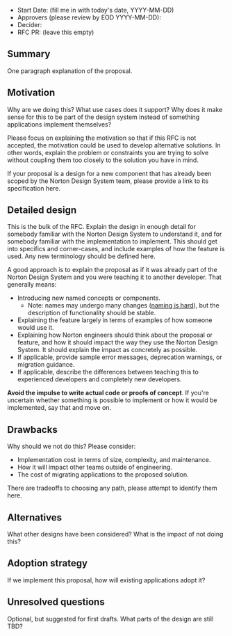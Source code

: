 - Start Date: (fill me in with today's date, YYYY-MM-DD)
- Approvers (please review by EOD YYYY-MM-DD):
- Decider:
- RFC PR: (leave this empty)

## Summary

One paragraph explanation of the proposal.

## Motivation

Why are we doing this?
What use cases does it support?
Why does it make sense for this to be part of the design system instead of something applications implement themselves?

Please focus on explaining the motivation so that if this RFC is not accepted, the motivation could be used to develop alternative solutions.
In other words, explain the problem or constraints you are trying to solve without coupling them too closely to the solution you have in mind.

If your proposal is a design for a new component that has already been scoped by the Norton Design System team, please provide a link to its specification here.

## Detailed design

This is the bulk of the RFC.
Explain the design in enough detail for somebody familiar with the Norton Design System to understand it, and for somebody familiar with the implementation to implement.
This should get into specifics and corner-cases, and include examples of how the feature is used.
Any new terminology should be defined here.

A good approach is to explain the proposal as if it was already part of the Norton Design System and you were teaching it to another developer.
That generally means:

- Introducing new named concepts or components.
    - Note: names may undergo many changes ([naming is hard](https://www.karlton.org/2017/12/naming-things-hard/)), but the description of functionality should be stable.
- Explaining the feature largely in terms of examples of how someone would use it.
- Explaining how Norton engineers should think about the proposal or feature, and how it should impact the way they use the Norton Design System. It should explain the impact as concretely as possible.
- If applicable, provide sample error messages, deprecation warnings, or migration guidance.
- If applicable, describe the differences between teaching this to experienced developers and completely new developers.

**Avoid the impulse to write actual code or proofs of concept**.
If you're uncertain whether something is possible to implement or how it would be implemented, say that and move on.

## Drawbacks

Why should we not do this? Please consider:

- Implementation cost in terms of size, complexity, and maintenance.
- How it will impact other teams outside of engineering.
- The cost of migrating applications to the proposed solution.

There are tradeoffs to choosing any path, please attempt to identify them here.

## Alternatives

What other designs have been considered? What is the impact of not doing this?

## Adoption strategy

If we implement this proposal, how will existing applications adopt it?

## Unresolved questions

Optional, but suggested for first drafts. What parts of the design are still TBD?